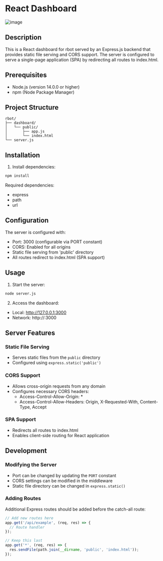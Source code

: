 # React Dashboard

![image](https://github.com/user-attachments/assets/cb2ae3f0-3309-41a9-a1f9-13021b32ca2a)

## Description
This is a React dashboard for rbot served by an Express.js backend that provides static file serving and CORS support. The server is configured to serve a single-page application (SPA) by redirecting all routes to index.html.

## Prerequisites
- Node.js (version 14.0.0 or higher)
- npm (Node Package Manager)

## Project Structure
```
rbot/
├── dashboard/
│   └── public/
│       ├── app.js
│       └── index.html
└── server.js
```

## Installation

1. Install dependencies:
```bash
npm install
```

Required dependencies:
- express
- path
- url

## Configuration

The server is configured with:
- Port: 3000 (configurable via PORT constant)
- CORS: Enabled for all origins
- Static file serving from 'public' directory
- All routes redirect to index.html (SPA support)

## Usage

1. Start the server:
```bash
node server.js
```

2. Access the dashboard:
- Local: http://127.0.0.1:3000
- Network: http://<your-ip-address>:3000

## Server Features

### Static File Serving
- Serves static files from the `public` directory
- Configured using `express.static('public')`

### CORS Support
- Allows cross-origin requests from any domain
- Configures necessary CORS headers:
  - Access-Control-Allow-Origin: *
  - Access-Control-Allow-Headers: Origin, X-Requested-With, Content-Type, Accept

### SPA Support
- Redirects all routes to index.html
- Enables client-side routing for React application

## Development

### Modifying the Server
- Port can be changed by updating the `PORT` constant
- CORS settings can be modified in the middleware
- Static file directory can be changed in `express.static()`

### Adding Routes
Additional Express routes should be added before the catch-all route:
```javascript
// Add new routes here
app.get('/api/example', (req, res) => {
  // Route handler
});

// Keep this last
app.get('*', (req, res) => {
  res.sendFile(path.join(__dirname, 'public', 'index.html'));
});
```
